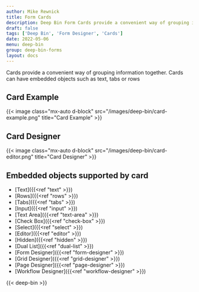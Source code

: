 ```yaml
---
author: Mike Rewnick
title: Form Cards
description: Deep Bin Form Cards provide a convenient way of grouping information together. Cards can have embedded objects such as text, tabs, rows, grids and workflows
draft: false
tags: ['Deep Bin', 'Form Designer', 'Cards']
date: 2022-05-06
menu: deep-bin
group: deep-bin-forms
layout: docs
---
```


Cards provide a convenient way of grouping information together. Cards can have embedded objects such as text, tabs or rows

## Card Example

{{< image class="mx-auto d-block"  src="/images/deep-bin/card-example.png" title="Card Example" >}}

## Card Designer

{{< image class="mx-auto d-block"  src="/images/deep-bin/card-editor.png" title="Card Designer" >}}

## Embedded objects supported by card

- [Text]({{<ref "text" >}})
- [Rows]({{<ref "rows" >}})
- [Tabs]({{<ref "tabs" >}})
- [Input]({{<ref "input" >}})
- [Text Area]({{<ref "text-area" >}})
- [Check Box]({{<ref "check-box" >}})
- [Select]({{<ref "select" >}})
- [Editor]({{<ref "editor" >}})
- [Hidden]({{<ref "hidden" >}})
- [Dual List]({{<ref "dual-list" >}})
- [Form Designer]({{<ref "form-designer" >}})
- [Grid Designer]({{<ref "grid-designer" >}})
- [Page Designer]({{<ref "page-designer" >}})
- [Workflow Designer]({{<ref "workflow-designer" >}})

{{< deep-bin >}}
